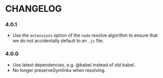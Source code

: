 # CHANGELOG

### 4.0.1

- Use the `extensions` option of the `node` resolve algorithm to ensure that
  we do not accidentally default to an `.js` file. 

### 4.0.0

- Use latest dependencies, e.g. @babel instead of old babel.
- No longer preserveSymlinks when resolving.
